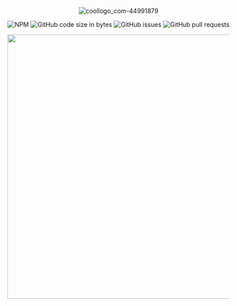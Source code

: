 <div align="center">

  ![coollogo_com-44991879](https://github.com/eshinhw/factor-portfolio-visualizer/assets/41933169/ab633637-cce7-45ab-9633-afce3598a349)

</div>


<div align="center">

  ![NPM](https://img.shields.io/npm/l/nextjs)
  ![GitHub code size in bytes](https://img.shields.io/github/languages/code-size/eshinhw/dividend-watchlist)
  ![GitHub issues](https://img.shields.io/github/issues/eshinhw/dividend-watchlist)
  ![GitHub pull requests](https://img.shields.io/github/issues-pr/eshinhw/dividend-watchlist)
  
</div>

<div align="center">
<img width="1200" height="600" alt="" src="https://github.com/eshinhw/factor-portfolio-visualizer/assets/41933169/d606f3de-1cb3-4d0b-988c-74a0978bb1af">
</div>






<!--
## Main Features

- Total portfolio holdings and performance across accounts from Questrade
- Dividend visualizer to track dividends performance
- Position sizing calculator to manage your risk properly
- Custom watchlist to follow your favorite markets
- Alerts on markets so you'll never miss a price movement
- Market strength indicator

## Data Sources

- [yfinance](https://pypi.org/project/yfinance/)
- [OANDA API](https://developer.oanda.com/)
- [Questrade API](https://www.questrade.com/api/documentation/getting-started)
- [Google Cloud Platform (GCP) Virtual Machine](https://cloud.google.com/)


## Asset Allocation Strategies

- Traditonal 60% Equities + 40% Bonds Portfolio
- Four Seasons Portfolio
- All Weather Portfolio
- Permanent Portfolio
- [Dual Momentum](https://papers.ssrn.com/sol3/papers.cfm?abstract_id=2042750) by Gary Antonacci
- [Vigilant Asset Allocation (VAA)](https://papers.ssrn.com/sol3/papers.cfm?abstract_id=3002624) by Wouter J. Keller
- [Defensive Asset Allocation (DAA)](https://papers.ssrn.com/sol3/papers.cfm?abstract_id=3212862) by Wouter J. Keller
- [Lethargic Asset Allocation (LAA)](https://papers.ssrn.com/sol3/papers.cfm?abstract_id=3498092) by Wouter J. Keller


## Usage

Run `python main.py`.

### Main Menu

<p align="center">
  <img width="500" height="300" src="https://user-images.githubusercontent.com/41933169/166627802-eae6970a-887d-4813-a732-46ee5b423488.png">
</p>

### Account Options

<p align="center">
  <img width="500" height="300" src="https://user-images.githubusercontent.com/41933169/166627895-3be04278-1b37-411f-8a14-592e7f298b85.png">
</p>

### Add New Account

New Questrade account can be added and will be saved in json file in the same location of `main.py`. Make sure new account number is correct! 

If you have two different Questrade IDs, unfortunately, multi-users feature is not supported yet. You have to get new access code from Questrade whenever you switch from one ID to another. :(

<p align="center">
  <img width="500" height="300" src="https://user-images.githubusercontent.com/41933169/166627975-518800ed-c439-4da0-b22d-65a0cb4634f9.png">
</p>

### Portfolio Summary

#### Balance Summary, Investment Summary and Performance Against BenchMark

BenchMark Portfolio is Traditional 60% Equities + 40% Bonds Portfolio. Performance comparison against BM computes CAGR and MDD.

<p align="center">
  <img width="700" height="500" src="https://user-images.githubusercontent.com/41933169/166628294-66ded221-02a2-4d5b-b2c1-1c70b0b9655e.png">
</p>

#### Historical Dividends

<p align="center">
  <img width="500" height="500" src="https://user-images.githubusercontent.com/41933169/166628418-2abfd386-3ff9-4d88-9015-f802346e922d.png">
</p>

<p align="center">
  <img width="500" height="500" src="https://user-images.githubusercontent.com/41933169/166628419-0f04464d-0b92-4811-a7d4-8d8a822b55f7.png">
</p>

### Allocation Rebalancing

Currently, PyQuant only offers rebalancing outputs for VAA and LAA based on historical momentums. More allocation strategies will be added!

<p align="center">
  <img width="500" height="300" src="https://user-images.githubusercontent.com/41933169/166628514-79c7e05a-3270-401c-b0fa-5abed9218256.png">
</p>

### Email Sharing

Automatic email sent out can be set up by providing your gmail address and gmail app password. Gmail app password must be set up from your Google account. Once gmail app password is generated, the overall portfolio summary can be sent out to other email addresses.

<p align="center">
  <img width="500" height="300" src="https://user-images.githubusercontent.com/41933169/166745729-7eb723e8-2dba-4094-88c6-1fa35d7fce41.png">
</p>

<p align="center">
  <img width="500" height="300" src="https://user-images.githubusercontent.com/41933169/166745730-2e73d573-efa1-4520-9ada-f5f28e256d27.png">
</p>

Below is the sample email.

<p align="center">
  <img width="700" height="500" src="https://user-images.githubusercontent.com/41933169/166746982-490a5849-9df5-42ef-9352-cfb566a21d7f.png">
</p>

## Futher Improvement Features

- Account verification when new account is added.
- Multi-users access without getting new access code (different yaml file paths for each Questrade ID)
- ~~Automatic email share of portfolio summary~~
- Improve performance comparison matrices
- Global Equities Momentum to determine when to buy equities
- Fixed Asset Allocations Rebalancing
-->
